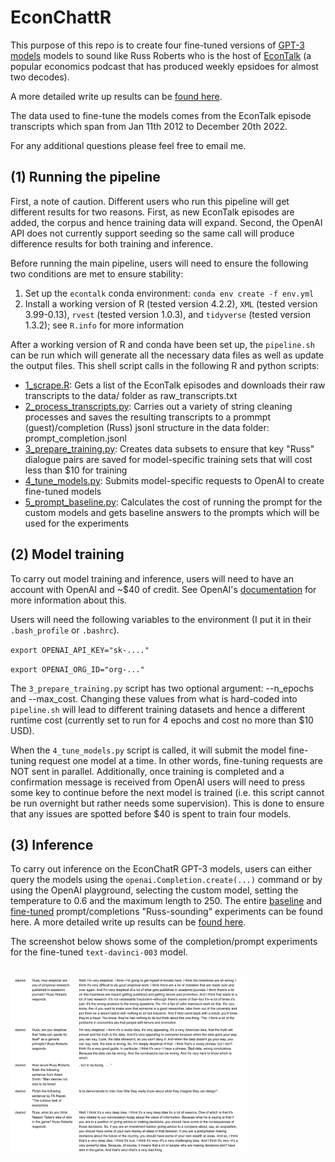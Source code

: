 # EconChattR

This purpose of this repo is to create four fine-tuned versions of [GPT-3 models](https://beta.openai.com/docs/models/gpt-3) models to sound like Russ Roberts who is the host of [EconTalk](https://www.econlib.org/econtalk/) (a popular economics podcast that has produced weekly epsidoes for almost two decodes).

A more detailed write up results can be [found here](https://www.erikdrysdale.com/finetune_gpt3/).

The data used to fine-tune the models comes from the EconTalk episode transcripts which span from Jan 11th 2012 to December 20th 2022. 

For any additional questions please feel free to email me.

## (1) Running the pipeline

First, a note of caution. Different users who run this pipeline will get different results for two reasons. First, as new EconTalk episodes are added, the corpus and hence training data will expand. Second, the OpenAI API does not currently support seeding so the same call will produce difference results for both training and inference. 

Before running the main pipeline, users will need to ensure the following two conditions are met to ensure stability:

1. Set up the `econtalk` conda environment: `conda env create -f env.yml`
2. Install a working version of R (tested version 4.2.2), `XML` (tested version 3.99-0.13), `rvest` (tested version 1.0.3), and `tidyverse` (tested version 1.3.2); see `R.info` for more information

After a working version of R and conda have been set up, the `pipeline.sh` can be run which will generate all the necessary data files as well as update the output files. This shell script calls in the following R and python scripts:

* [1_scrape.R](1_scrape.R): Gets a list of the EconTalk episodes and downloads their raw transcripts to the data/ folder as raw_transcripts.txt
* [2_process_transcripts.py](2_process_transcripts.py): Carries out a variety of string cleaning processes and saves the resulting transcripts to a prommpt (guest)/completion (Russ) jsonl structure in the data folder: prompt_completion.jsonl
* [3_prepare_training.py](3_prepare_training.py): Creates data subsets to ensure that key "Russ" dialogue pairs are saved for model-specific training sets that will cost less than $10 for training
* [4_tune_models.py](4_tune_models.py): Submits model-specific requests to OpenAI to create fine-tuned models
* [5_prompt_baseline.py](5_prompt_baseline.py): Calculates the cost of running the prompt for the custom models and gets baseline answers to the prompts which will be used for the experiments

## (2) Model training

To carry out model training and inference, users will need to have an account with OpenAI and ~$40 of credit. See OpenAI's [documentation](https://beta.openai.com/docs/guides/fine-tuning) for more information about this. 

Users will need the following variables to the environment (I put it in their `.bash_profile` or `.bashrc`).

`export OPENAI_API_KEY="sk-...."`

`export OPENAI_ORG_ID="org-..."`

The `3_prepare_training.py` script has two optional argument: --n_epochs and --max_cost. Changing these values from what is hard-coded into `pipeline.sh` will lead to different training datasets and hence a different runtime cost (currently set to run for 4 epochs and cost no more than $10 USD). 

When the `4_tune_models.py` script is called, it will submit the model fine-tuning request one model at a time. In other words, fine-tuning requests are NOT sent in parallel. Additionally, once training is completed and a confirmation message is received from OpenAI users will need to press some key to continue before the next model is trained (i.e. this script cannot be run overnight but rather needs some supervision). This is done to ensure that any issues are spotted before $40 is spent to train four models.

## (3) Inference

To carry out inference on the EconChatR GPT-3 models, users can either query the models using the `openai.Completion.create(...)` command or by using the OpenAI playground, selecting the custom model, setting the temperature to 0.6 and the maximum length to 250. The entire [baseline](output/results_baseline.csv) and [fine-tuned](output/results_finetune.csv) prompt/completions "Russ-sounding" experiments can be found here. A more detailed write up results can be [found here](https://www.erikdrysdale.com/finetune_gpt3/).

The screenshot below shows some of the completion/prompt experiments for the fine-tuned `text-davinci-003` model.

<br>

<img src="output/examples.png" width="75%">